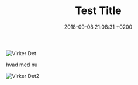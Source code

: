 ﻿---
layout: post
title:  "Test Title"
date:   2018-09-08 21:08:31 +0200
categories: jekyll update
---


<p><img src="https://cyberforsvardervirker.dk/assets/Capture.PNG" alt="Virker Det" /></p>


hvad med nu



<p><img src="https://cyberforsvardervirker.dk/assets/1" alt="Virker Det2" /></p>
